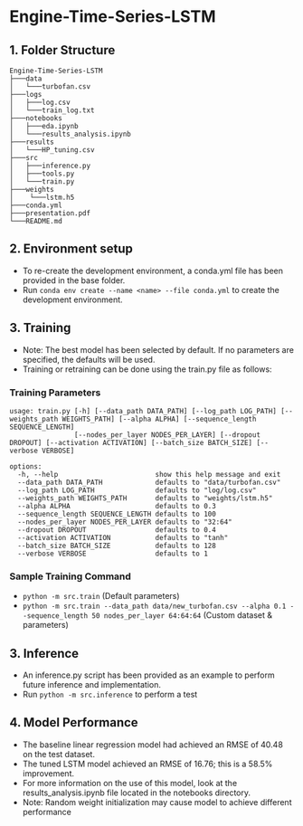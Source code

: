# Engine-Time-Series-LSTM

## 1. Folder Structure

```
Engine-Time-Series-LSTM
├───data
│   └───turbofan.csv
├───logs
│   ├───log.csv
│   └───train_log.txt
├───notebooks
│   ├───eda.ipynb
│   └───results_analysis.ipynb
├───results
│   └───HP_tuning.csv
├───src
│   ├───inference.py
│   ├───tools.py
│   └───train.py
├───weights
│    └───lstm.h5
├───conda.yml
├───presentation.pdf
└───README.md
```

## 2. Environment setup

- To re-create the development environment, a conda.yml file has been provided in the base folder. 
- Run `conda env create --name <name> --file conda.yml` to create the development environment.

## 3. Training

- Note: The best model has been selected by default. If no parameters are specified, the defaults will be used.
- Training or retraining can be done using the train.py file as follows:

### Training Parameters

```
usage: train.py [-h] [--data_path DATA_PATH] [--log_path LOG_PATH] [--weights_path WEIGHTS_PATH] [--alpha ALPHA] [--sequence_length SEQUENCE_LENGTH]
                [--nodes_per_layer NODES_PER_LAYER] [--dropout DROPOUT] [--activation ACTIVATION] [--batch_size BATCH_SIZE] [--verbose VERBOSE]

options:
  -h, --help                        show this help message and exit
  --data_path DATA_PATH             defaults to "data/turbofan.csv"
  --log_path LOG_PATH               defaults to "log/log.csv"
  --weights_path WEIGHTS_PATH       defaults to "weights/lstm.h5"
  --alpha ALPHA                     defaults to 0.3
  --sequence_length SEQUENCE_LENGTH defaults to 100
  --nodes_per_layer NODES_PER_LAYER defaults to "32:64"
  --dropout DROPOUT                 defaults to 0.4
  --activation ACTIVATION           defaults to "tanh"
  --batch_size BATCH_SIZE           defaults to 128
  --verbose VERBOSE                 defaults to 1
```

### Sample Training Command

- `python -m src.train` (Default parameters)
- `python -m src.train --data_path data/new_turbofan.csv --alpha 0.1 --sequence_length 50 nodes_per_layer 64:64:64` (Custom dataset & parameters)

## 3. Inference

- An inference.py script has been provided as an example to perform future inference and implementation.
- Run `python -m src.inference` to perform a test

## 4. Model Performance

- The baseline linear regression model had achieved an RMSE of 40.48 on the test dataset.
- The tuned LSTM model achieved an RMSE of 16.76; this is a 58.5% improvement. 
- For more information on the use of this model, look at the results_analysis.ipynb file located in the notebooks directory.
- Note: Random weight initialization may cause model to achieve different performance
